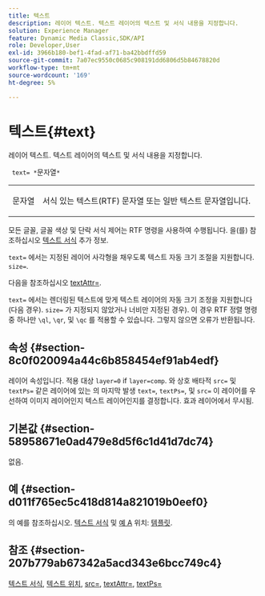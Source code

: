 ```yaml
---
title: 텍스트
description: 레이어 텍스트. 텍스트 레이어의 텍스트 및 서식 내용을 지정합니다.
solution: Experience Manager
feature: Dynamic Media Classic,SDK/API
role: Developer,User
exl-id: 3966b180-bef1-4fad-af71-ba42bbdffd59
source-git-commit: 7a07ec9550c0685c908191dd6806d5b84678820d
workflow-type: tm+mt
source-wordcount: '169'
ht-degree: 5%

---
```


# 텍스트{#text}

레이어 텍스트. 텍스트 레이어의 텍스트 및 서식 내용을 지정합니다.

` text= *`문자열`*`

<table id="simpletable_6C095D7F69874A8EA3D1D52103FA520C"> 
 <tr class="strow"> 
  <td class="stentry"> <p> <span class="varname"> 문자열 </span> </p> </td> 
  <td class="stentry"> <p>서식 있는 텍스트(RTF) 문자열 또는 일반 텍스트 문자열입니다. </p> </td> 
 </tr> 
</table>

모든 글꼴, 글꼴 색상 및 단락 서식 제어는 RTF 명령을 사용하여 수행됩니다. 을(를) 참조하십시오 [텍스트 서식](../../../../../is-api/http-ref/image-serving-api-ref/c-http-protocol-reference/c-text-formatting/c-text-formatting.md#concept-0d3136db7f6f49668274541cd4b6364c) 추가 정보.

`text=` 에서는 지정된 레이어 사각형을 채우도록 텍스트 자동 크기 조절을 지원합니다. `size=`.

다음을 참조하십시오 [textAttr=](../../../../../is-api/http-ref/image-serving-api-ref/c-http-protocol-reference/c-command-reference/r-textattr.md#reference-ff00484fa3244286abeff34911f7ec0d).

`text=` 에서는 렌더링된 텍스트에 맞게 텍스트 레이어의 자동 크기 조정을 지원합니다(다음 경우). `size=` 가 지정되지 않았거나 너비만 지정된 경우). 이 경우 RTF 정렬 명령 중 하나만 `\ql`, `\qr`, 및 `\qc` 를 적용할 수 있습니다. 그렇지 않으면 오류가 반환됩니다.

## 속성 {#section-8c0f020094a44c6b858454ef91ab4edf}

레이어 속성입니다. 적용 대상 `layer=0` if `layer=comp`. 와 상호 배타적 `src=` 및 `textPs=` 같은 레이어에 있는 의 마지막 발생 `text=`, `textPs=`, 및 `src=` 이 레이어를 우선하여 이미지 레이어인지 텍스트 레이어인지를 결정합니다. 효과 레이어에서 무시됨.

## 기본값 {#section-58958671e0ad479e8d5f6c1d41d7dc74}

없음.

## 예 {#section-d011f765ec5c418d814a821019b0eef0}

의 예를 참조하십시오. [텍스트 서식](../../../../../is-api/http-ref/image-serving-api-ref/c-http-protocol-reference/c-text-formatting/c-text-formatting.md#concept-0d3136db7f6f49668274541cd4b6364c) 및 [예 A](../../../../../is-api/http-ref/image-serving-api-ref/c-http-protocol-reference/c-templates/r-example-a.md#reference-c78ea82e8a1646738e764fa6685dfbac) 위치: [템플릿](../../../../../is-api/http-ref/image-serving-api-ref/c-http-protocol-reference/c-templates/c-templates.md#concept-3cd2d2adae0e41b2979b9640244d4d3e).

## 참조 {#section-207b779ab67342a5acd343e6bcc749c4}

[텍스트 서식](../../../../../is-api/http-ref/image-serving-api-ref/c-http-protocol-reference/c-text-formatting/c-text-formatting.md#concept-0d3136db7f6f49668274541cd4b6364c), [텍스트 위치](../../../../../is-api/http-ref/image-serving-api-ref/c-http-protocol-reference/c-text-formatting/r-text-positioning.md#reference-f647443d92914f4b89a7cc5a83267d87), [src=](../../../../../is-api/http-ref/image-serving-api-ref/c-http-protocol-reference/c-command-reference/r-src.md#reference-f6506637778c4c69bf106a7924a91ab1), [textAttr=](../../../../../is-api/http-ref/image-serving-api-ref/c-http-protocol-reference/c-command-reference/r-textattr.md#reference-ff00484fa3244286abeff34911f7ec0d), [textPs=](../../../../../is-api/http-ref/image-serving-api-ref/c-http-protocol-reference/c-command-reference/r-textps.md#reference-4209a2a6169f44278da2647cfb0cd767)
